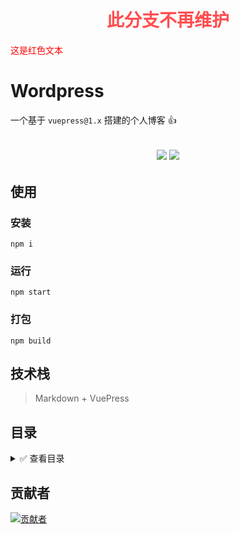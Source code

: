 <h1 align="center"><font color="#ff4d4f">此分支不再维护</font></h1>

<span style="color:red;">这是红色文本</span>

# Wordpress

一个基于 `vuepress@1.x` 搭建的个人博客 👍

<h2 align="center">
    <a href="http://wordpress.biaov.cn/"><img src="https://img.shields.io/badge/npm-1.0.3-blue" /></a>
    <a href="https://github.com/biaov/wordpress/blob/main/LICENSE"><img src="https://img.shields.io/github/license/biaov/wordpress.svg" /></a>
</h2>

## 使用

### 安装

```Basic
npm i
```

### 运行

```Basic
npm start
```

### 打包

```Basic
npm build
```

## 技术栈

> Markdown + VuePress

## 目录

<details>
<summary>✅ 查看目录</summary>

```Markdown
|-- wordpress -------------------- 项目名称
    |-- .gitignore --------------- git忽略文件
    |-- ftp.js ------------------- 上传配置文件
    |-- package-lock.json -------- 依赖地址信息
    |-- package.json ------------- npm 包信息
    |-- README.md ---------------- 项目文档
    |-- build -------------------- 配置目录
    |-- dist --------------------- 打包目录
    |-- docs --------------------- 项目主目录
        |-- README.md ------------ 入口文件
        |-- .vuepress ------------ vuepress 配置目录
        |   |-- config.js -------- 配置文件
        |-- |-- public ----------- 资源目录
        |   |-- styles ----------- 样式文件
        |-- blog ----------------- 博客文章目录
        |-- |-- README.md -------- blog的根目录
```

</details>

## 贡献者

[![贡献者](https://contrib.rocks/image?repo=biaov/wordpress)](https://github.com/biaov/wordpress/graphs/contributors)
